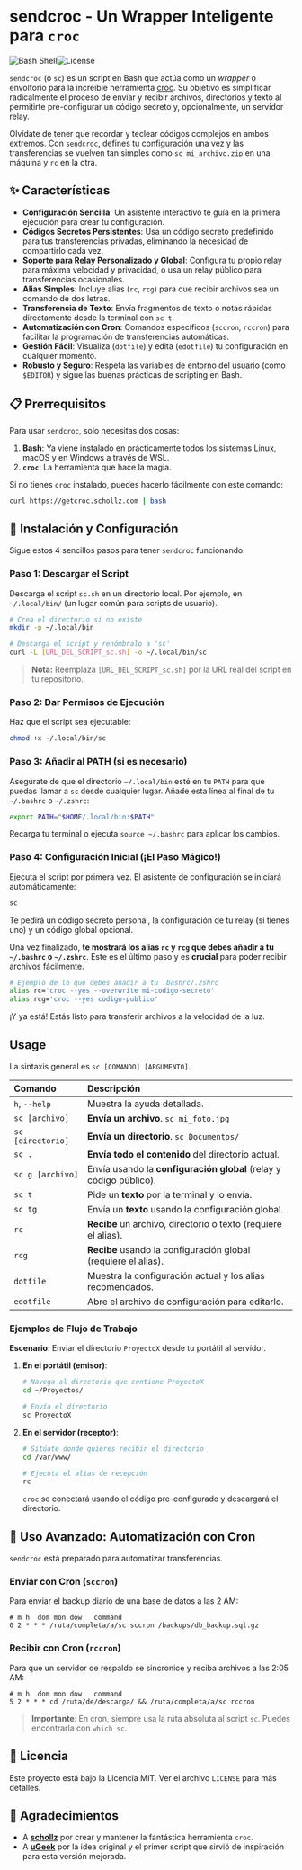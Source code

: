 # sendcroc - Un Wrapper Inteligente para `croc`

![Bash Shell](https://img.shields.io/badge/shell-bash-blue?style=for-the-badge&logo=gnu-bash)![License](https://img.shields.io/badge/license-MIT-green?style=for-the-badge)

`sendcroc` (o `sc`) es un script en Bash que actúa como un *wrapper* o envoltorio para la increíble herramienta [croc](https://github.com/schollz/croc). Su objetivo es simplificar radicalmente el proceso de enviar y recibir archivos, directorios y texto al permitirte pre-configurar un código secreto y, opcionalmente, un servidor relay.

Olvídate de tener que recordar y teclear códigos complejos en ambos extremos. Con `sendcroc`, defines tu configuración una vez y las transferencias se vuelven tan simples como `sc mi_archivo.zip` en una máquina y `rc` en la otra.

## ✨ Características

*   **Configuración Sencilla**: Un asistente interactivo te guía en la primera ejecución para crear tu configuración.
*   **Códigos Secretos Persistentes**: Usa un código secreto predefinido para tus transferencias privadas, eliminando la necesidad de compartirlo cada vez.
*   **Soporte para Relay Personalizado y Global**: Configura tu propio relay para máxima velocidad y privacidad, o usa un relay público para transferencias ocasionales.
*   **Alias Simples**: Incluye alias (`rc`, `rcg`) para que recibir archivos sea un comando de dos letras.
*   **Transferencia de Texto**: Envía fragmentos de texto o notas rápidas directamente desde la terminal con `sc t`.
*   **Automatización con Cron**: Comandos específicos (`sccron`, `rccron`) para facilitar la programación de transferencias automáticas.
*   **Gestión Fácil**: Visualiza (`dotfile`) y edita (`edotfile`) tu configuración en cualquier momento.
*   **Robusto y Seguro**: Respeta las variables de entorno del usuario (como `$EDITOR`) y sigue las buenas prácticas de scripting en Bash.

## 📋 Prerrequisitos

Para usar `sendcroc`, solo necesitas dos cosas:

1.  **Bash**: Ya viene instalado en prácticamente todos los sistemas Linux, macOS y en Windows a través de WSL.
2.  **`croc`**: La herramienta que hace la magia.

Si no tienes `croc` instalado, puedes hacerlo fácilmente con este comando:
```sh
curl https://getcroc.schollz.com | bash
```

## 🚀 Instalación y Configuración

Sigue estos 4 sencillos pasos para tener `sendcroc` funcionando.

### Paso 1: Descargar el Script

Descarga el script `sc.sh` en un directorio local. Por ejemplo, en `~/.local/bin/` (un lugar común para scripts de usuario).

```sh
# Crea el directorio si no existe
mkdir -p ~/.local/bin

# Descarga el script y renómbralo a 'sc'
curl -L [URL_DEL_SCRIPT_sc.sh] -o ~/.local/bin/sc
```
> **Nota:** Reemplaza `[URL_DEL_SCRIPT_sc.sh]` por la URL real del script en tu repositorio.

### Paso 2: Dar Permisos de Ejecución

Haz que el script sea ejecutable:
```sh
chmod +x ~/.local/bin/sc
```

### Paso 3: Añadir al PATH (si es necesario)

Asegúrate de que el directorio `~/.local/bin` esté en tu `PATH` para que puedas llamar a `sc` desde cualquier lugar. Añade esta línea al final de tu `~/.bashrc` o `~/.zshrc`:
```sh
export PATH="$HOME/.local/bin:$PATH"
```
Recarga tu terminal o ejecuta `source ~/.bashrc` para aplicar los cambios.

### Paso 4: Configuración Inicial (¡El Paso Mágico!)

Ejecuta el script por primera vez. El asistente de configuración se iniciará automáticamente:
```sh
sc
```
Te pedirá un código secreto personal, la configuración de tu relay (si tienes uno) y un código global opcional.

Una vez finalizado, **te mostrará los alias `rc` y `rcg` que debes añadir a tu `~/.bashrc` o `~/.zshrc`**. Este es el último paso y es **crucial** para poder recibir archivos fácilmente.

```sh
# Ejemplo de lo que debes añadir a tu .bashrc/.zshrc
alias rc='croc --yes --overwrite mi-codigo-secreto'
alias rcg='croc --yes codigo-publico'
```

¡Y ya está! Estás listo para transferir archivos a la velocidad de la luz.

## Usage

La sintaxis general es `sc [COMANDO] [ARGUMENTO]`.

| Comando | Descripción |
| :--- | :--- |
| `h`, `--help` | Muestra la ayuda detallada. |
| `sc [archivo]` | **Envía un archivo**. `sc mi_foto.jpg` |
| `sc [directorio]` | **Envía un directorio**. `sc Documentos/` |
| `sc .` | **Envía todo el contenido** del directorio actual. |
| `sc g [archivo]` | Envía usando la **configuración global** (relay y código público). |
| `sc t` | Pide un **texto** por la terminal y lo envía. |
| `sc tg` | Envía un **texto** usando la configuración global. |
| `rc` | **Recibe** un archivo, directorio o texto (requiere el alias). |
| `rcg` | **Recibe** usando la configuración global (requiere el alias). |
| `dotfile` | Muestra la configuración actual y los alias recomendados. |
| `edotfile` | Abre el archivo de configuración para editarlo. |

### Ejemplos de Flujo de Trabajo

**Escenario**: Enviar el directorio `ProyectoX` desde tu portátil al servidor.

1.  **En el portátil (emisor)**:
    ```sh
    # Navega al directorio que contiene ProyectoX
    cd ~/Proyectos/
    
    # Envía el directorio
    sc ProyectoX
    ```

2.  **En el servidor (receptor)**:
    ```sh
    # Sitúate donde quieres recibir el directorio
    cd /var/www/
    
    # Ejecuta el alias de recepción
    rc
    ```
    `croc` se conectará usando el código pre-configurado y descargará el directorio.

## 🤖 Uso Avanzado: Automatización con Cron

`sendcroc` está preparado para automatizar transferencias.

### Enviar con Cron (`sccron`)
Para enviar el backup diario de una base de datos a las 2 AM:

```crontab
# m h  dom mon dow   command
0 2 * * * /ruta/completa/a/sc sccron /backups/db_backup.sql.gz
```

### Recibir con Cron (`rccron`)
Para que un servidor de respaldo se sincronice y reciba archivos a las 2:05 AM:

```crontab
# m h  dom mon dow   command
5 2 * * * cd /ruta/de/descarga/ && /ruta/completa/a/sc rccron
```
> **Importante**: En cron, siempre usa la ruta absoluta al script `sc`. Puedes encontrarla con `which sc`.

## 📜 Licencia

Este proyecto está bajo la Licencia MIT. Ver el archivo `LICENSE` para más detalles.

## 🙏 Agradecimientos

*   A **[schollz](https://github.com/schollz)** por crear y mantener la fantástica herramienta `croc`.
*   A **[uGeek](https://ugeek.github.io/)** por la idea original y el primer script que sirvió de inspiración para esta versión mejorada.
